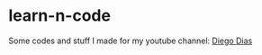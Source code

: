 # learn-n-code

Some codes and stuff I made for my youtube channel: [Diego Dias](https://www.youtube.com/@diegodias182_)
